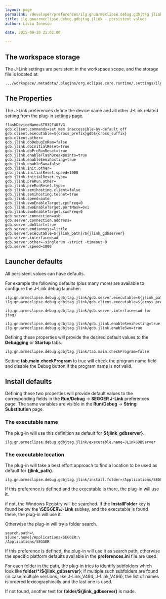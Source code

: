 ```yaml
---
layout: page
permalink: /developer/preferences/ilg.gnuarmeclipse.debug.gdbjtag.jlink/
title: ilg.gnuarmeclipse.debug.gdbjtag.jlink - persistent values
author: Liviu Ionescu

date: 2015-09-10 21:02:00

---
```


## The workspace storage

The J-Link settings are persistent in the workspace scope, and the storage file is located at:

    .../workspace/.metadata/.plugins/org.eclipse.core.runtime/.settings/ilg.gnuarmeclipse.debug.gdbjtag.jlink.prefs

## The Properties

The J-Link preferences define the device name and all other J-Link related setting from the plug-in settings page.

    flashDeviceName=STM32F407VG
    gdb.client.commands=set mem inaccessible-by-default off
    gdb.client.executable=${cross_prefix}gdb${cross_suffix}
    gdb.client.other=
    gdb.jlink.doDebugInRam=false
    gdb.jlink.doInitialReset=true
    gdb.jlink.doPreRunReset=true
    gdb.jlink.enableFlashBreakpoints=true
    gdb.jlink.enableSemihosting=true
    gdb.jlink.enableSwo=false
    gdb.jlink.init.other=
    gdb.jlink.initialReset.speed=1000
    gdb.jlink.initialReset.type=
    gdb.jlink.preRun.other=
    gdb.jlink.preRunReset.type=
    gdb.jlink.semihosting.client=false
    gdb.jlink.semihosting.telnet=true
    gdb.jlink.speed=auto
    gdb.jlink.swoEnableTarget.cpuFreq=0
    gdb.jlink.swoEnableTarget.portMask=0x1
    gdb.jlink.swoEnableTarget.swoFreq=0
    gdb.server.connection=usb
    gdb.server.connection.address=
    gdb.server.doStart=true
    gdb.server.endianness=little
    gdb.server.executable=${jlink_path}/${jlink_gdbserver}
    gdb.server.interface=swd
    gdb.server.other=-singlerun -strict -timeout 0
    gdb.server.speed=1000

## Launcher defaults

All persistent values can have defaults.

For example the following defaults (plus many more) are available to configure the J-Link debug launcher:

    ilg.gnuarmeclipse.debug.gdbjtag.jlink/gdb.server.executable=${jlink_path}/${jlink_gdbserver}
    ilg.gnuarmeclipse.debug.gdbjtag.jlink/gdb.client.executable=${cross_prefix}gdb${cross_suffix}

    ilg.gnuarmeclipse.debug.gdbjtag.jlink/gdb.server.interface=swd (or jtag)

    ilg.gnuarmeclipse.debug.gdbjtag.jlink/gdb.jlink.enableSemihosting=true
    ilg.gnuarmeclipse.debug.gdbjtag.jlink/gdb.jlink.enableSwo=true

Defining these properties will provide the desired default values to the **Debugging** or **Startup** tabs.

    ilg.gnuarmeclipse.debug.gdbjtag.jlink/tab.main.checkProgram=false

Setting **tab.main.checkProgram** to true will check the program name field and disable the Debug button if the program name is not valid.

## Install defaults

Defining these two properties will provide default values to the corresponding fields in the **Run/Debug** → **SEGGER J-Link** preferences page. The same variables are visible in the **Run/Debug** → **String Substitution** page.

### The executable name

The plug-in will use this definition as default for **\${jlink_gdbserver}**.

    ilg.gnuarmeclipse.debug.gdbjtag.jlink/executable.name=JLinkGDBServer

### The executable location

The plug-in will take a best effort approach to find a location to be used as default for **\{jlink_path}**.

    ilg.gnuarmeclipse.debug.gdbjtag.jlink/install.folder=/Applications/SEGGER/Jlink

If this preference is defined and the executable is there, the plug-in will use it.

if not, the Windows Registry will be searched. If the **InstallFolder** key is found below the **\\SEGGER\\J-Link** subkey, and the executable is found there, the plug-in will use it.

Otherwise the plug-in will try a folder search.

    search.path=\
    ${user.home}/Applications/SEGGER:\
    /Applications/SEGGER

If this preference is defined, the plug-in will use it as search path, otherwise the specific platform defaults available in the **preferences.ini** file are used.

For each folder in the path, the plug-in tries to identify subfolders which look like **folder/\*/${jlink_gdbserver}**; if multiple such subfolders are found (in case multiple versions, like J-Link_V494, J-Link_V496), the list of names is ordered lexicographically and the last one is used.

If not found, another test for **folder/${jlink_gdbserver}** is made.
